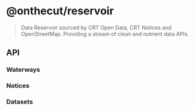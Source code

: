 # @onthecut/reservoir

> Data Reservoir sourced by CRT Open Data, CRT Notices and OpenStreetMap. Providing a stream of clean and nutrient data APIs.

## API

### Waterways

### Notices

### Datasets
